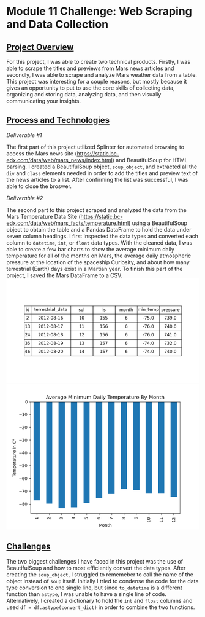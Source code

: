 # Module 11 Challenge: Web Scraping and Data Collection

<ins>Project Overview</ins>
-----

For this project, I was able to create two technical products. Firstly, I was able to scrape the titles and previews from Mars news articles and secondly, I was able to scrape and analyze Mars weather data from a table. This project was interesting for a couple reasons, but mostly because it gives an opportunity to put to use the core skills of collecting data, organizing and storing data, analyzing data, and then visually communicating your insights.
    

<ins>Process and Technologies</ins>
-----

*Deliverable #1*

The first part of this project utilized Splinter for automated browsing to access the Mars news site (https://static.bc-edx.com/data/web/mars_news/index.html) and BeautifulSoup for HTML parsing. I created a BeautifulSoup object, `soup_object`, and extracted all the `div` and `class` elements needed in order to add the titles and preview text of the news articles to a list. After confirming the list was successful, I was able to close the broswer.

*Deliverable #2*

The second part to this project scraped and analyzed the data from the Mars Temperature Data Site (https://static.bc-edx.com/data/web/mars_facts/temperature.html) using a BeautifulSoup object to obtain the table and a Pandas DataFrame to hold the data under seven column headings. I first inspected the data types and converted each column to `datetime`, `int`, or `float` data types. With the cleaned data, I was able to create a few bar charts to show the average minimum daily temperature for all of the months on Mars, the average daily atmospheric pressure at the location of the spaceship Curiosity, and about how many terrestrial (Earth) days exist in a Martian year. To finish this part of the project, I saved the Mars DataFrame to a CSV.![Mars Dataframe (First 5 Rows)](Images/mars_df.png)
![Minimum Temperature](Images/min_temp_chart.png)
    
<ins>Challenges</ins>
-----

The two biggest challenges I have faced in this project was the use of BeautifulSoup and how to most efficiently convert the data types. After creating the `soup_object`, I struggled to rememeber to call the name of the object instead of `soup` itself. Initially I tried to condense the code for the data type conversion to one single line, but since `to_datetime` is a different function than `astype`, I was unable to have a single line of code. Alternatively, I created a dictionary to hold the `int` and `float` columns and used `df = df.astype(convert_dict)` in order to combine the two functions.
